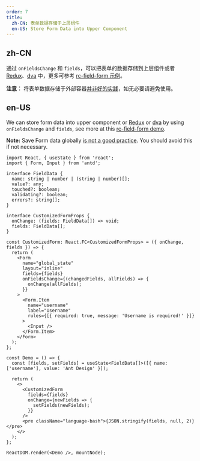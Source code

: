```yaml
---
order: 7
title:
  zh-CN: 表单数据存储于上层组件
  en-US: Store Form Data into Upper Component
---
```


## zh-CN

通过 `onFieldsChange` 和 `fields`，可以把表单的数据存储到上层组件或者 [Redux](https://github.com/reactjs/redux)、[dva](https://github.com/dvajs/dva) 中，更多可参考 [rc-field-form 示例](https://rc-field-form.react-component.now.sh/?selectedKind=rc-field-form&selectedStory=StateForm-redux&full=0&addons=1&stories=1&panelRight=0&addonPanel=storybook%2Factions%2Factions-panel)。

**注意：** 将表单数据存储于外部容器[并非好的实践](https://github.com/reduxjs/redux/issues/1287#issuecomment-175351978)，如无必要请避免使用。

## en-US

We can store form data into upper component or [Redux](https://github.com/reactjs/redux) or [dva](https://github.com/dvajs/dva) by using `onFieldsChange` and `fields`, see more at this [rc-field-form demo](https://rc-field-form.react-component.now.sh/?selectedKind=rc-field-form&selectedStory=StateForm-redux&full=0&addons=1&stories=1&panelRight=0&addonPanel=storybook%2Factions%2Factions-panel).

**Note:** Save Form data globally [is not a good practice](https://github.com/reduxjs/redux/issues/1287#issuecomment-175351978). You should avoid this if not necessary.

```tsx
import React, { useState } from 'react';
import { Form, Input } from 'antd';

interface FieldData {
  name: string | number | (string | number)[];
  value?: any;
  touched?: boolean;
  validating?: boolean;
  errors?: string[];
}

interface CustomizedFormProps {
  onChange: (fields: FieldData[]) => void;
  fields: FieldData[];
}

const CustomizedForm: React.FC<CustomizedFormProps> = ({ onChange, fields }) => {
  return (
    <Form
      name="global_state"
      layout="inline"
      fields={fields}
      onFieldsChange={(changedFields, allFields) => {
        onChange(allFields);
      }}
    >
      <Form.Item
        name="username"
        label="Username"
        rules={[{ required: true, message: 'Username is required!' }]}
      >
        <Input />
      </Form.Item>
    </Form>
  );
};

const Demo = () => {
  const [fields, setFields] = useState<FieldData[]>([{ name: ['username'], value: 'Ant Design' }]);

  return (
    <>
      <CustomizedForm
        fields={fields}
        onChange={newFields => {
          setFields(newFields);
        }}
      />
      <pre className="language-bash">{JSON.stringify(fields, null, 2)}</pre>
    </>
  );
};

ReactDOM.render(<Demo />, mountNode);
```

<style>
#components-form-demo-global-state .language-bash {
  max-width: 400px;
  border-radius: 6px;
  margin-top: 24px;
}
</style>
